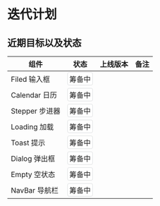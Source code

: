 # 迭代计划

## 近期目标以及状态

| 组件           | 状态                                                                                                  | 上线版本 | 备注 |
| -------------- | ----------------------------------------------------------------------------------------------------- | -------- | ---- |
| Filed 输入框   | <div style="padding:2px 4px;background:#FFF;border-radius:4px;border:1px solid #dcdee0;">筹备中</div> |          |      |
| Calendar 日历  | <div style="padding:2px 4px;background:#FFF;border-radius:4px;border:1px solid #dcdee0;">筹备中</div> |          |      |
| Stepper 步进器 | <div style="padding:2px 4px;background:#FFF;border-radius:4px;border:1px solid #dcdee0;">筹备中</div> |          |      |
| Loading 加载   | <div style="padding:2px 4px;background:#FFF;border-radius:4px;border:1px solid #dcdee0;">筹备中</div> |          |      |
| Toast 提示     | <div style="padding:2px 4px;background:#FFF;border-radius:4px;border:1px solid #dcdee0;">筹备中</div> |          |      |
| Dialog 弹出框  | <div style="padding:2px 4px;background:#FFF;border-radius:4px;border:1px solid #dcdee0;">筹备中</div> |          |      |
| Empty 空状态   | <div style="padding:2px 4px;background:#FFF;border-radius:4px;border:1px solid #dcdee0;">筹备中</div> |          |      |
| NavBar 导航栏  | <div style="padding:2px 4px;background:#FFF;border-radius:4px;border:1px solid #dcdee0;">筹备中</div> |          |      |
